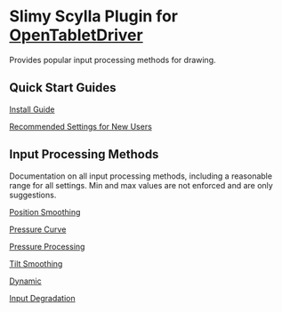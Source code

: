 # Slimy Scylla Plugin for [OpenTabletDriver](https://github.com/OpenTabletDriver/OpenTabletDriver)

Provides popular input processing methods for drawing.

## Quick Start Guides

[Install Guide](./docs/install_guide/install_guide.md)

[Recommended Settings for New Users](./docs/recommended_settings/recommended_settings.md)

## Input Processing Methods

Documentation on all input processing methods, including a reasonable range for all settings. Min and max values are not enforced and are only suggestions.

[Position Smoothing](./docs/position_smoothing/position_smoothing.md)

[Pressure Curve](./docs/pressure_curve/pressure_curve.md)

[Pressure Processing](./docs/pressure_processing/pressure_processing.md)

[Tilt Smoothing](./docs/tilt_smoothing/tilt_smoothing.md)

[Dynamic](./docs/dynamic/dynamic.md)

[Input Degradation](./docs/input_degradation/input_degradation.md)